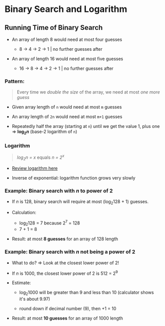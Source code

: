 # Binary Search and Logarithm

## Running Time of Binary Search

* An array of length 8 would need at most four guesses
  * 8 -> 4 -> 2 -> 1 | no further guesses after

* An array of length 16 would need at most five guesses
  * 16 -> 8 -> 4 -> 2 -> 1 | no further guesses after

### Pattern:
> Every time we *double the size* of the array, we need at most *one more guess*

* Given array length of `n` would need at most `m` guesses

* An array length of `2n` would need at most `m+1` guesses

* Repeatedly half the array (starting at `n`) until we get the value 1, plus one => **log<sub>2</sub>*n*** (base-2 logarithm of `n`)

### Logarithm

> *log<sub>2</sub>n = x* equals *n = 2<sup>x</sup>*

* [Review logarithm here](https://www.khanacademy.org/math/algebra2/exponential-and-logarithmic-functions/introduction-to-logarithms/v/logarithms)

* Inverse of exponential: logarithm function grows very slowly

### Example: Binary search with *n* to power of 2

* If *n* is 128, binary search will require at most (log<sub>2</sub>128 + 1) guesses.

* Calculation: 
  * log<sub>2</sub>128 = 7 because 2<sup>7</sup> = 128
  * 7 + 1 = 8

* Result: at most **8 guesses** for an array of 128 length

### Example: Binary search with *n* **not** being a power of 2

* What to do? => Look at the closest lower power of 2!

* If *n* is 1000, the closest lower power of 2 is 512 = 2<sup>9</sup>

* Estimate: 
  * log<sub>2</sub>1000 will be greater than 9 and less than 10 (calculator shows it's about 9.97)

  * round down if decimal number (9), then +1 = 10

* Result: at most **10 guesses** for an array of 1000 length